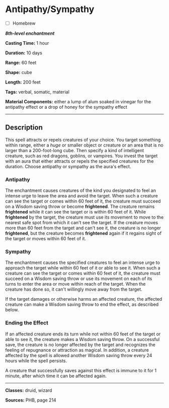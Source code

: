 # Antipathy/Sympathy

- [ ] Homebrew

***8th-level enchantment***

**Casting Time:** 1 hour

**Duration:** 10 days

**Range:** 60 feet

**Shape:** cube

**Length:** 200 feet

**Tags:** verbal, somatic, material

**Material Components:** either a lump of alum soaked in vinegar for the antipathy effect or a drop of honey for the sympathy effect

---

## Description
This spell attracts or repels creatures of your choice.
You target something within range, either a *huge* or smaller object or creature or an area that is no larger than a 200-foot-long cube.
Then specify a kind of intelligent creature, such as red dragons, goblins, or vampires.
You invest the target with an aura that either attracts or repels the specified creatures for the duration.
Choose antipathy or sympathy as the aura's effect.

### Antipathy
The enchantment causes creatures of the kind you designated to feel an intense urge to leave the area and avoid the target.
When such a creature can see the target or comes within 60 feet of it, the creature must succeed on a Wisdom saving throw or become **frightened**.
The creature remains **frightened** while it can see the target or is within 60 feet of it.
While **frightened** by the target, the creature must use its movement to move to the nearest safe spot from which it can't see the target.
If the creature moves more than 60 feet from the target and can't see it, the creature is no longer **frightened**, but the creature becomes **frightened** again if it regains sight of the target or moves within 60 feet of it.

### Sympathy
The enchantment causes the specified creatures to feel an intense urge to approach the target while within 60 feet of it or able to see it.
When such a creature can see the target or comes within 60 feet of it, the creature must succeed on a Wisdom saving throw or use its movement on each of its turns to enter the area or move within reach of the target.
When the creature has done so, it can't willingly move away from the target.

If the target damages or otherwise harms an affected creature, the affected creature can make a Wisdom saving throw to end the effect, as described below.

### Ending the Effect
If an affected creature ends its turn while not within 60 feet of the target or able to see it, the creature makes a Wisdom saving throw.
On a successful save, the creature is no longer affected by the target and recognizes the feeling of repugnance or attraction as magical.
In addition, a creature affected by the spell is allowed another Wisdom saving throw every 24 hours while the spell persists.

A creature that successfully saves against this effect is immune to it for 1 minute, after which time it can be affected again.

---

**Classes:** druid, wizard

**Sources:** PHB, page 214
